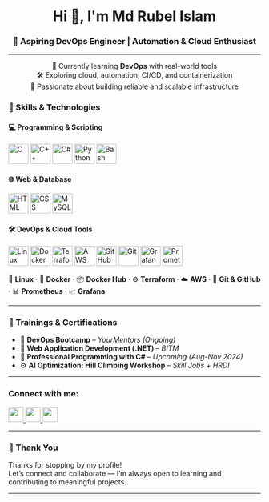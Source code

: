 <h1 align="center">Hi 👋, I'm Md Rubel Islam</h1>
<h3 align="center">🚀 Aspiring DevOps Engineer | Automation & Cloud Enthusiast</h3>

---

<p align="center">
  🌱 Currently learning <b>DevOps</b> with real-world tools <br>
  🛠 Exploring cloud, automation, CI/CD, and containerization <br>
  🎯 Passionate about building reliable and scalable infrastructure <br>
</p>


### 🔧 Skills & Technologies

#### 💻 Programming & Scripting
<p>
  <img src="https://cdn.jsdelivr.net/gh/devicons/devicon/icons/c/c-original.svg" alt="C" width="40" />
  <img src="https://cdn.jsdelivr.net/gh/devicons/devicon/icons/cplusplus/cplusplus-original.svg" alt="C++" width="40" />
  <img src="https://cdn.jsdelivr.net/gh/devicons/devicon/icons/csharp/csharp-original.svg" alt="C#" width="40" />
  <img src="https://cdn.jsdelivr.net/gh/devicons/devicon/icons/python/python-original.svg" alt="Python" width="40" />
  <img src="https://cdn.jsdelivr.net/gh/devicons/devicon/icons/bash/bash-original.svg" alt="Bash" width="40" />
</p>

#### 🌐 Web & Database
<p>
  <img src="https://cdn.jsdelivr.net/gh/devicons/devicon/icons/html5/html5-original-wordmark.svg" alt="HTML" width="40" />
  <img src="https://cdn.jsdelivr.net/gh/devicons/devicon/icons/css3/css3-original-wordmark.svg" alt="CSS" width="40" />
  <img src="https://cdn.jsdelivr.net/gh/devicons/devicon/icons/mysql/mysql-original-wordmark.svg" alt="MySQL" width="40" />
</p>

#### 🛠 DevOps & Cloud Tools
<p align="left">
  <img src="https://cdn.jsdelivr.net/gh/devicons/devicon/icons/linux/linux-original.svg" alt="Linux" width="40" />
  <img src="https://cdn.jsdelivr.net/gh/devicons/devicon/icons/docker/docker-original.svg" alt="Docker" width="40" />
  <img src="https://cdn.jsdelivr.net/gh/devicons/devicon/icons/terraform/terraform-original.svg" alt="Terraform" width="40" />
  <img src="https://cdn.jsdelivr.net/gh/devicons/devicon/icons/amazonwebservices/amazonwebservices-original.svg" alt="AWS" width="40" />
  <img src="https://cdn.jsdelivr.net/gh/devicons/devicon/icons/github/github-original.svg" alt="GitHub" width="40" />
  <img src="https://cdn.jsdelivr.net/gh/devicons/devicon/icons/git/git-original.svg" alt="Git" width="40" />
  <img src="https://cdn.jsdelivr.net/gh/devicons/devicon/icons/grafana/grafana-original.svg" alt="Grafana" width="40" />
  <img src="https://cdn.jsdelivr.net/gh/devicons/devicon/icons/prometheus/prometheus-original.svg" alt="Prometheus" width="40" />
</p>

🐧 **Linux** · 🐳 **Docker** · 📦 **Docker Hub** · ⚙️ **Terraform** · ☁️ **AWS** · 🔧 **Git & GitHub** · 📊 **Prometheus** · 📈 **Grafana**


---
### 🧪 Trainings & Certifications

- 🏢 **DevOps Bootcamp** – *YourMentors (Ongoing)*  
- 💼 **Web Application Development (.NET)** – *BITM*  
- 🧠 **Professional Programming with C#** – *Upcoming (Aug-Nov 2024)*  
- ⚙️ **AI Optimization: Hill Climbing Workshop** – *Skill Jobs + HRDI*

---
### Connect with me:
<p>
  <a href="https://linkedin.com/in/rubel-habib-0226311bb/" target="_blank">
    <img src="https://img.shields.io/badge/LinkedIn-blue?logo=linkedin&logoColor=white" height="30" />
  </a>
  <a href="https://facebook.com/relicboy.rubel" target="_blank">
    <img src="https://img.shields.io/badge/Facebook-1877F2?logo=facebook&logoColor=white" height="30" />
  </a>
  <a href="https://github.com/Rubelhabib" target="_blank">
    <img src="https://img.shields.io/badge/GitHub-black?logo=github&logoColor=white" height="30" />
  </a>
</p>

---

### 🙏 Thank You

Thanks for stopping by my profile!  
Let’s connect and collaborate — I’m always open to learning and contributing to meaningful projects.

---
